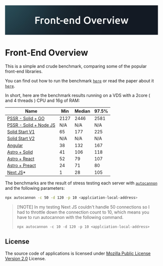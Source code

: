 ![banner](./banner.jpg)

# Front-End Overview

This is a simple and crude benchmark, comparing some of the popular front-end libraries.

You can find out how to run the benchmark [`here`](./benchmarking-guide.md) or read the paper about it [`here`](./paper.md).

In short, here are the benchmark results running on a VDS with a 2core ( and 4 threads ) CPU and 16g of RAM:

| Name                                          | Min  | Median | 97.5% |
| --------------------------------------------- | ---- | ------ | ----- |
| [PSSR - Solid + GO](./pssr/go-server/)        | 2127 | 2446   | 2581  |
| [PSSR - Solid + Node JS](./pssr/node-server/) | N/A  | N/A    | N/A   |
| [Solid Start V1](./ssr/solid-ssr/)            | 65   | 177    | 225   |
| [Solid Start V2](./ssr/solid-ssr-v2/)         | N/A  | N/A    | N/A   |
| [Angular](./ssr/angular-ssr/)                 | 38   | 132    | 167   |
| [Astro + Solid](./ssr/astro-ssr/)             | 41   | 106    | 118   |
| [Astro + React](./ssr/astro-ssr/)             | 52   | 79     | 107   |
| [Astro + Preact](./ssr/astro-ssr/)            | 24   | 71     | 80    |
| [Next JS](./ssr/next-ssr/)\*                  | 1    | 28     | 105   |

The benchmarks are the result of stress testing each server with [`autocannon`](https://github.com/mcollina/autocannon) and the following parameters:

```bash
npx autocannon -c 50 -d 120 -p 10 <applciation-local-address>
```

> [!NOTE] In my testing Next JS couldn't handle 50 connections so I had to throttle down the connection count to 10, which means you have to run autocannon with the following command.
>
> ```
> npx autocannon -c 10 -d 120 -p 10 <applciation-local-address>
> ```

## License

The source code of applications is licensed under [Mozilla Public License Version 2.0](./LICENSE) License.
